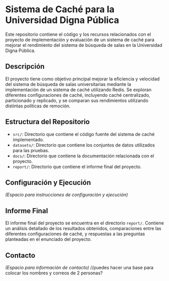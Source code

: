 # Sistema de Caché para la Universidad Digna Pública

Este repositorio contiene el código y los recursos relacionados con el proyecto de implementación y evaluación de un sistema de caché para mejorar el rendimiento del sistema de búsqueda de salas en la Universidad Digna Pública.

## Descripción

El proyecto tiene como objetivo principal mejorar la eficiencia y velocidad del sistema de búsqueda de salas universitarias mediante la implementación de un sistema de caché utilizando Redis. Se exploran diferentes configuraciones de caché, incluyendo caché centralizado, particionado y replicado, y se comparan sus rendimientos utilizando distintas políticas de remoción.

## Estructura del Repositorio

- `src/`: Directorio que contiene el código fuente del sistema de caché implementado.
- `datasets/`: Directorio que contiene los conjuntos de datos utilizados para las pruebas.
- `docs/`: Directorio que contiene la documentación relacionada con el proyecto.
- `report/`: Directorio que contiene el informe final del proyecto.

## Configuración y Ejecución

_(Espacio para instrucciones de configuración y ejecución)_

## Informe Final

El informe final del proyecto se encuentra en el directorio `report/`. Contiene un análisis detallado de los resultados obtenidos, comparaciones entre las diferentes configuraciones de caché, y respuestas a las preguntas planteadas en el enunciado del proyecto.

## Contacto

_(Espacio para información de contacto)_ //puedes hacer una base para colocar los nombres y correos de 2 personas?
